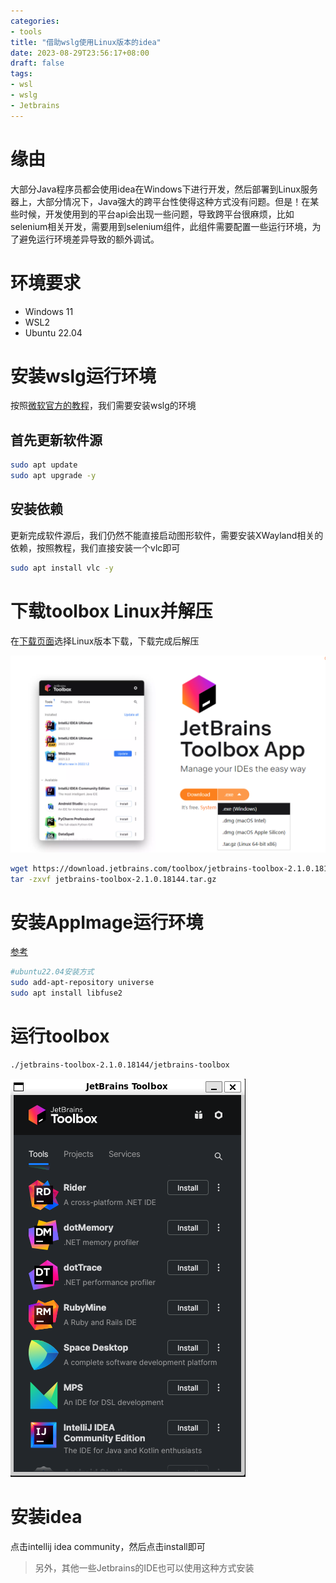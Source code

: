 ```yaml
---
categories:
- tools
title: "借助wslg使用Linux版本的idea"
date: 2023-08-29T23:56:17+08:00
draft: false
tags:
- wsl
- wslg
- Jetbrains
---
```


# 缘由

大部分Java程序员都会使用idea在Windows下进行开发，然后部署到Linux服务器上，大部分情况下，Java强大的跨平台性使得这种方式没有问题。但是！在某些时候，开发使用到的平台api会出现一些问题，导致跨平台很麻烦，比如selenium相关开发，需要用到selenium组件，此组件需要配置一些运行环境，为了避免运行环境差异导致的额外调试。

# 环境要求

- Windows 11
- WSL2
- Ubuntu 22.04

# 安装wslg运行环境

按照[微软官方的教程](https://github.com/microsoft/wslg)，我们需要安装wslg的环境

## 首先更新软件源

```bash
sudo apt update
sudo apt upgrade -y
```

## 安装依赖

更新完成软件源后，我们仍然不能直接启动图形软件，需要安装XWayland相关的依赖，按照教程，我们直接安装一个vlc即可

```bash
sudo apt install vlc -y
```


# 下载toolbox Linux并解压


在[下载页面](https://www.jetbrains.com/toolbox-app/)选择Linux版本下载，下载完成后解压

![下载页面截图](images/1.png)

```bash
wget https://download.jetbrains.com/toolbox/jetbrains-toolbox-2.1.0.18144.tar.gz
tar -zxvf jetbrains-toolbox-2.1.0.18144.tar.gz
```

# 安装AppImage运行环境

[参考](https://github.com/AppImage/AppImageKit/wiki/FUSE)

```bash
#ubuntu22.04安装方式
sudo add-apt-repository universe
sudo apt install libfuse2
```

# 运行toolbox

```bash
./jetbrains-toolbox-2.1.0.18144/jetbrains-toolbox
```

![运行结果](images/2.png)

# 安装idea

点击intellij idea community，然后点击install即可

>另外，其他一些Jetbrains的IDE也可以使用这种方式安装